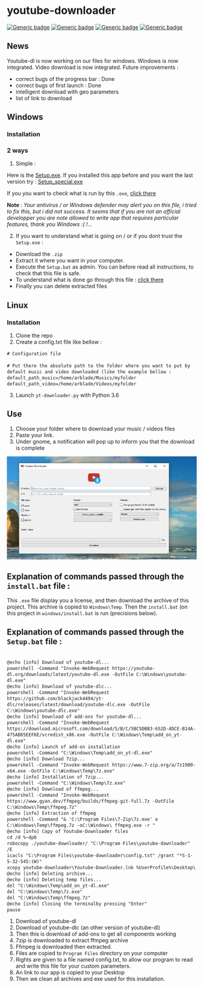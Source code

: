 # youtube-downloader

[![Generic badge](https://img.shields.io/badge/OS-Linux-blue.svg)](https://shields.io/)
[![Generic badge](https://img.shields.io/badge/OS-Windows-blue.svg)](https://shields.io/)
[![Generic badge](https://img.shields.io/badge/Deployment-done-green.svg)](https://shields.io/)
[![Generic badge](https://img.shields.io/badge/License-MIT-green.svg)](https://shields.io/)

## News
Youtube-dl is now working on our files for windows.
Windows is now integrated.
Video download is now integrated.
Future improvements : 
- correct bugs of the progress bar : Done
- correct bugs of first launch : Done
- intelligent download with geo parameters
- list of link to download

## Windows
### Installation 


### 2 ways

1. Simple :

Here is the [Setup.exe](https://github.com/Arblade/youtube-downloader/releases/download/v3.1.2/Setup.exe). If you installed this app before and you want the last version try : [Setup_special.exe](https://github.com/Arblade/youtube-downloader/releases/download/v3.1.2/Setup.exe)

If you you want to check what is run by this `.exe`, [click there](#explanation_exe)

**Note** : *Your antivirus / or Windows defender may alert you on this file, i tried to fix this, but i did not success. It seems that if you are not an official developper you are note allowed to write app that requires particular features, thank you Windows :( !...*

2. If you want to understand what is going on / or if you dont trust the `Setup.exe` :

- Download the `.zip`
- Extract it where you want in your computer.
- Execute the `Setup.bat` as admin. You can before read all instructions, to check that this file is safe.
- To understand what is done go through this file : [click there](#explanation)
- Finally you can delete extracted files

## Linux
### Installation
1. Clone the repo
2. Create a config.txt file like bellow :
```
# Configuration file

# Put there the absolute path to the folder where you want to put by default music and video downloaded (like the example bellow :
default_path_music=/home/arblade/Musics/myfolder
default_path_video=/home/arblade/Videos/myfolder
```
3. Launch `yt-downloader.py` with Python 3.6

## Use 

1. Choose your folder where to download your music / videos files
2. Paste your link.
3. Under gnome, a notification will pop up to inform you that the download is complete



![alt text](assets/yt_downloader_capv3.0.1.PNG)
## <a id="explanation_exe"></a>Explanation of commands passed through the `install.bat` file :

This `.exe` file display you a license, and then download the archive of this project. This archive is copied to `Windows\Temp`. Then the `install.bat` (on this project in  `windows/install.bat` is run (precisions below).

## <a id="explanation"></a>Explanation of commands passed through the `Setup.bat` file :

```batch

@echo [info] Download of youtube-dl...
powershell -Command "Invoke-WebRequest https://youtube-dl.org/downloads/latest/youtube-dl.exe -OutFile C:\Windows\youtube-dl.exe"
@echo [info] Download of youtube-dlc...
powershell -Command "Invoke-WebRequest https://github.com/blackjack4494/yt-dlc/releases/latest/download/youtube-dlc.exe -OutFile C:\Windows\youtube-dlc.exe"
@echo [info] Download of add-ons for youtube-dl...
powershell -Command "Invoke-WebRequest https://download.microsoft.com/download/5/B/C/5BC5DBB3-652D-4DCE-B14A-475AB85EEF6E/vcredist_x86.exe -OutFile C:\Windows\Temp\add_on_yt-dl.exe"
@echo [info] Launch of add-on installation
powershell -Command "C:\Windows\Temp\add_on_yt-dl.exe"
@echo [info] Download 7zip...
powershell -Command "Invoke-WebRequest https://www.7-zip.org/a/7z1900-x64.exe -OutFile C:\Windows\Temp\7z.exe"
@echo [info] Installation of 7zip...
powershell -Command "C:\Windows\Temp\7z.exe"
@echo [info] Download of ffmpeg...
powershell -Command "Invoke-WebRequest https://www.gyan.dev/ffmpeg/builds/ffmpeg-git-full.7z -OutFile C:\Windows\Temp\ffmpeg.7z"
@echo [info] Extraction of ffmpeg
powershell -Command "& 'C:\Program Files\7-Zip\7z.exe' e C:\Windows\Temp\ffmpeg.7z -oC:\Windows\ ffmpeg.exe -r "
@echo [info] Copy of Youtube-Downloader files
cd /d %~dp0
robocopy ./youtube-downloader/ "C:\Program Files\youtube-downloader" /E
icacls "C:\Program Files\youtube-downloader\config.txt" /grant "*S-1-5-32-545:(W)"
xcopy youtube-downloader\Youtube-Downloader.lnk %UserProfile%\Desktop\
@echo [info] Deleting archive...
@echo [info] Deleting temp files...
del "C:\Windows\Temp\add_on_yt-dl.exe"
del "C:\Windows\Temp\7z.exe"
del "C:\Windows\Temp\ffmpeg.7z"
@echo [info] Closing the terminalby pressing "Enter"
pause
```
1. Download of youtube-dl
2. Download of youtube-dlc (an other version of youtube-dl)
3. Then this is download of add-ons to get all components working
4. 7zip is downloaded to extract ffmpeg archive
5. Ffmpeg is downloaded then extracted.
6. Files are copied to `Program Files` directory on your computer
7. Rights are given to a file named config.txt, to allow our program to read and write this file for your custom parameters.
8. An link to our app is copied to your Desktop
9. Then we clean all archives and exe used for this installation.

